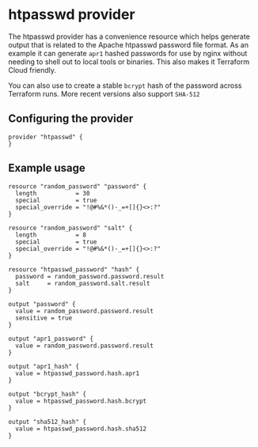 # htpasswd provider

The htpasswd provider has a convenience resource which helps generate output
that is related to the Apache htpasswd password file format. As an example it
can generate `apr1` hashed passwords for use by nginx without needing to shell
out to local tools or binaries. This also makes it Terraform Cloud friendly.

You can also use to create a stable `bcrypt` hash of the password across
Terraform runs. More recent versions also support `SHA-512`

## Configuring the provider

```hcl
provider "htpasswd" {
}
```

## Example usage

```hcl
resource "random_password" "password" {
  length           = 30
  special          = true
  special_override = "!@#%&*()-_=+[]{}<>:?"
}

resource "random_password" "salt" {
  length           = 8
  special          = true
  special_override = "!@#%&*()-_=+[]{}<>:?"
}

resource "htpasswd_password" "hash" {
  password = random_password.password.result
  salt     = random_password.salt.result
}

output "password" {
  value = random_password.password.result
  sensitive = true
}

output "apr1_password" {
  value = random_password.password.result
}

output "apr1_hash" {
  value = htpasswd_password.hash.apr1
}

output "bcrypt_hash" {
  value = htpasswd_password.hash.bcrypt
}

output "sha512_hash" {
  value = htpasswd_password.hash.sha512
}
```
